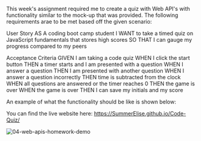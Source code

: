 This week's assignment required me to create a quiz with Web API's with
functionality similar to the mock-up that was provided. 
The following requirements arae to be met based off the given scenario:

User Story
AS A coding boot camp student
I WANT to take a timed quiz on JavaScript fundamentals that stores high scores
SO THAT I can gauge my progress compared to my peers


Acceptance Criteria
GIVEN I am taking a code quiz
WHEN I click the start button
THEN a timer starts and I am presented with a question
WHEN I answer a question
THEN I am presented with another question
WHEN I answer a question incorrectly
THEN time is subtracted from the clock
WHEN all questions are answered or the timer reaches 0
THEN the game is over
WHEN the game is over
THEN I can save my initials and my score


An example of what the functionality should be like is shown below:

You can find the live website here: https://SummerElise.github.io/Code-Quiz/

![04-web-apis-homework-demo](https://user-images.githubusercontent.com/80479850/115980327-f837a200-a559-11eb-8197-db417b20224a.gif)
